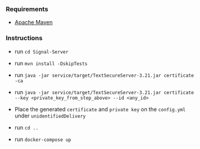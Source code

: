### Requirements

- [Apache Maven](https://maven.apache.org/download.cgi)

### Instructions

- run `cd Signal-Server`

- run `mvn install -DskipTests`

- run `java -jar service/target/TextSecureServer-3.21.jar certificate -ca`

- run `java -jar service/target/TextSecureServer-3.21.jar certificate --key <private_key_from_step_above> --id <any_id>`

- Place the generated `certificate` and `private key` on the `config.yml` under `unidentifiedDelivery`

- run `cd ..`

- run `docker-compose up`
